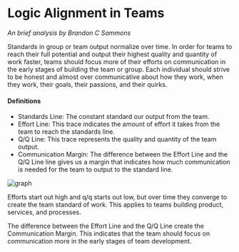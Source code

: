 # Logic Alignment in Teams
*An brief analysis by Brandon C Sammons*

Standards in group or team output normalize over time. In order for teams to reach their full potential and output their highest quality and quantity of work faster, teams should focus more of their efforts on communication in the early stages of building the team or group. Each individual should strive to be honest and almost over communicative about how they work, when they work, their goals, their passions, and their quirks.

#### Definitions

- Standards Line: The constant standard our output from the team.
- Effort Line: This trace indicates the amount of effort it takes from the team to reach the standards line.
- Q/Q Line: This trace represents the quality and quantity of the team output.
- Communication Margin: The difference between the Effort Line and the Q/Q Line line gives us a margin that indicates how much communication is needed for the team to output to the standard line.

![graph](https://user-images.githubusercontent.com/4521671/47270520-ba3d0b80-d521-11e8-801e-f95f905a3b96.png)

Efforts start out high and q/q starts out low, but over time they converge to create the team standard of work. This applies to teams building product, services, and processes.

The difference between the Effort Line and the Q/Q Line create the Communication Margin. This indicates that the team should focus on communication more in the early stages of team development.
